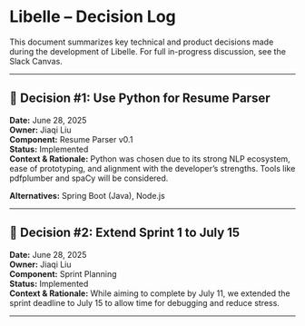 # Libelle – Decision Log

This document summarizes key technical and product decisions made during the development of Libelle. For full in-progress discussion, see the Slack Canvas.

---

## 📌 Decision #1: Use Python for Resume Parser
**Date:** June 28, 2025  
**Owner:** Jiaqi Liu  
**Component:** Resume Parser v0.1  
**Status:** Implemented  
**Context & Rationale:**
Python was chosen due to its strong NLP ecosystem, ease of prototyping, and alignment with the developer’s strengths. Tools like pdfplumber and spaCy will be considered.

**Alternatives:** Spring Boot (Java), Node.js

---

## 📌 Decision #2: Extend Sprint 1 to July 15
**Date:** June 28, 2025  
**Owner:** Jiaqi Liu  
**Component:** Sprint Planning  
**Status:** Implemented  
**Context & Rationale:**
While aiming to complete by July 11, we extended the sprint deadline to July 15 to allow time for debugging and reduce stress.

---
